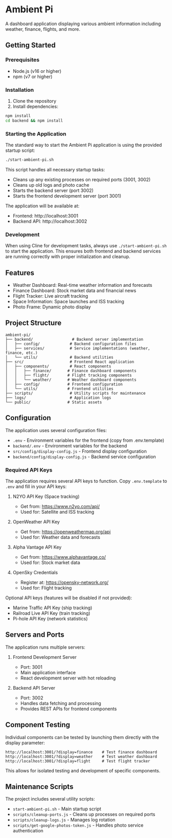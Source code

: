 # Ambient Pi

A dashboard application displaying various ambient information including weather, finance, flights, and more.

## Getting Started

### Prerequisites

- Node.js (v16 or higher)
- npm (v7 or higher)

### Installation

1. Clone the repository
2. Install dependencies:
```bash
npm install
cd backend && npm install
```

### Starting the Application

The standard way to start the Ambient Pi application is using the provided startup script:

```bash
./start-ambient-pi.sh
```

This script handles all necessary startup tasks:
- Cleans up any existing processes on required ports (3001, 3002)
- Cleans up old logs and photo cache
- Starts the backend server (port 3002)
- Starts the frontend development server (port 3001)

The application will be available at:
- Frontend: http://localhost:3001
- Backend API: http://localhost:3002

### Development

When using Cline for development tasks, always use `./start-ambient-pi.sh` to start the application. This ensures both frontend and backend services are running correctly with proper initialization and cleanup.

## Features

- Weather Dashboard: Real-time weather information and forecasts
- Finance Dashboard: Stock market data and financial news
- Flight Tracker: Live aircraft tracking
- Space Information: Space launches and ISS tracking
- Photo Frame: Dynamic photo display

## Project Structure

```
ambient-pi/
├── backend/                 # Backend server implementation
│   ├── config/             # Backend configuration files
│   ├── services/           # Service implementations (weather, finance, etc.)
│   └── utils/              # Backend utilities
├── src/                    # Frontend React application
│   ├── components/         # React components
│   │   ├── finance/       # Finance dashboard components
│   │   ├── flight/        # Flight tracking components
│   │   └── weather/       # Weather dashboard components
│   ├── config/            # Frontend configuration
│   └── utils/             # Frontend utilities
├── scripts/                # Utility scripts for maintenance
├── logs/                   # Application logs
└── public/                # Static assets
```

## Configuration

The application uses several configuration files:

- `.env` - Environment variables for the frontend (copy from .env.template)
- `backend/.env` - Environment variables for the backend
- `src/config/display-config.js` - Frontend display configuration
- `backend/config/display-config.js` - Backend service configuration

### Required API Keys

The application requires several API keys to function. Copy `.env.template` to `.env` and fill in your API keys:

1. N2YO API Key (Space tracking)
   - Get from: https://www.n2yo.com/api/
   - Used for: Satellite and ISS tracking

2. OpenWeather API Key
   - Get from: https://openweathermap.org/api
   - Used for: Weather data and forecasts

3. Alpha Vantage API Key
   - Get from: https://www.alphavantage.co/
   - Used for: Stock market data

4. OpenSky Credentials
   - Register at: https://opensky-network.org/
   - Used for: Flight tracking

Optional API keys (features will be disabled if not provided):
- Marine Traffic API Key (ship tracking)
- Railroad Live API Key (train tracking)
- Pi-hole API Key (network statistics)

## Servers and Ports

The application runs multiple servers:

1. Frontend Development Server
   - Port: 3001
   - Main application interface
   - React development server with hot reloading

2. Backend API Server
   - Port: 3002
   - Handles data fetching and processing
   - Provides REST APIs for frontend components

## Component Testing

Individual components can be tested by launching them directly with the display parameter:

```
http://localhost:3001/?display=finance    # Test finance dashboard
http://localhost:3001/?display=weather    # Test weather dashboard
http://localhost:3001/?display=flight     # Test flight tracker
```

This allows for isolated testing and development of specific components.

## Maintenance Scripts

The project includes several utility scripts:

- `start-ambient-pi.sh` - Main startup script
- `scripts/cleanup-ports.js` - Cleans up processes on required ports
- `scripts/cleanup-logs.js` - Manages log rotation
- `scripts/get-google-photos-token.js` - Handles photo service authentication
